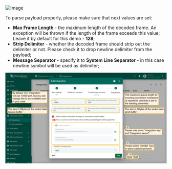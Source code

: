 ![image](https://img.thingsboard.io/user-guide/integrations/tcp/tcp-handler-configuration-text.png)

To parse payload properly, please make sure that next values are set:
- **Max Frame Length** - the maximum length of the decoded frame. An exception will be thrown if the length of the frame exceeds this value; Leave it by default for this demo - **128**; 
- **Strip Delimiter** - whether the decoded frame should strip out the delimiter or not. Please check it to drop newline delimiter from the payload;
- **Message Separator** - specify it to **System Line Separator** - in this case newline symbol will be used as delimiter;

![image](/images/user-guide/integrations/tcp/tcp-integration-setup-text-4-pe.png)